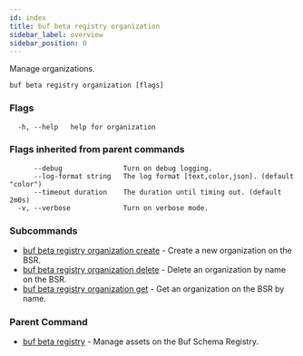 ```yaml
---
id: index
title: buf beta registry organization
sidebar_label: overview
sidebar_position: 0
---
```

Manage organizations.

```
buf beta registry organization [flags]
```

### Flags

```
  -h, --help   help for organization
```

### Flags inherited from parent commands

```
      --debug               Turn on debug logging.
      --log-format string   The log format [text,color,json]. (default "color")
      --timeout duration    The duration until timing out. (default 2m0s)
  -v, --verbose             Turn on verbose mode.
```

### Subcommands

* [buf beta registry organization create](create)	 - Create a new organization on the BSR.
* [buf beta registry organization delete](delete)	 - Delete an organization by name on the BSR.
* [buf beta registry organization get](get)	 - Get an organization on the BSR by name.

### Parent Command

* [buf beta registry](../index)	 - Manage assets on the Buf Schema Registry.
